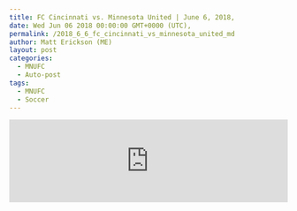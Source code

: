 ```yaml
---
title: FC Cincinnati vs. Minnesota United | June 6, 2018,
date: Wed Jun 06 2018 00:00:00 GMT+0000 (UTC),
permalink: /2018_6_6_fc_cincinnati_vs_minnesota_united_md 
author: Matt Erickson (ME)
layout: post
categories:
  - MNUFC
  - Auto-post
tags:
  - MNUFC
  - Soccer
---
```

<div class='soccer-video-wrapper'>
<iframe class='soccer-video' width='100%' height='auto' frameborder='0' allowfullscreen src="https://www.mnufc.com/iframe-video?brightcove_id=5794527685001&brightcove_player_id=default&brightcove_account_id=5534894110001"></iframe>
</div>